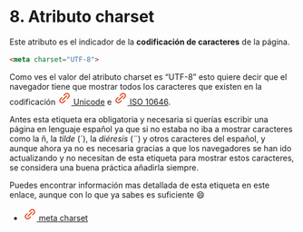 # 8. Atributo **charset**

Este atributo es el indicador de la **codificación de caracteres** de la página.

```html
<meta charset="UTF-8">
```

Como ves el valor del atributo charset es <span class="code">“UTF-8”</span> esto quiere decir que el navegador tiene que mostrar todos los caracteres que existen en la codificación <a href="https://es.wikipedia.org/wiki/Unicode" target="_blank"><img src="link.svg"> Unicode</a>
 e <a href="https://es.wikipedia.org/wiki/ISO/IEC_10646" target="_blank"><img src="link.svg"> ISO 10646</a>.

Antes esta etiqueta era obligatoria y necesaria si querías escribir una página en lenguaje español ya que si no estaba no iba a mostrar caracteres como la <span class="emphasis">ñ</span>, la *tilde* (<span class="emphasis">´</span>), la *diéresis* (<span class="emphasis">¨</span>) y otros caracteres del español, y aunque ahora ya no es necesaria gracias a que los navegadores se han ido actualizando y no necesitan de esta etiqueta para mostrar estos caracteres, se considera una buena práctica añadirla siempre.

Puedes encontrar información mas detallada de esta etiqueta en este enlace, aunque con lo que ya sabes es suficiente 😄

- <a href="https://developer.mozilla.org/es/docs/Learn/HTML/Introduction_to_HTML/The_head_metadata_in_HTML#la_codificaci%C3%B3n_de_caracteres_de_tu_documento" target="_blank"><img src="link.svg"> meta charset</a>
